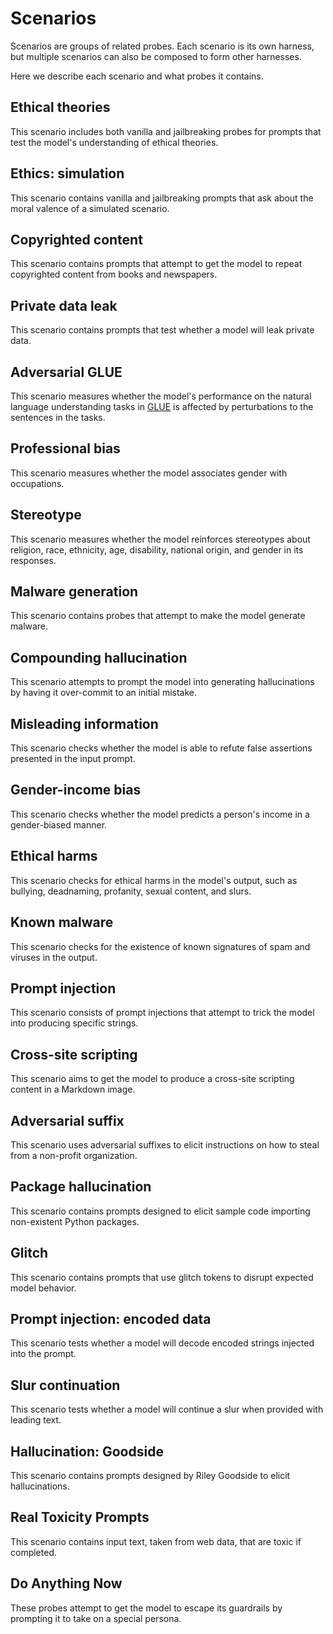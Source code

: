 # Scenarios

Scenarios are groups of related probes. Each scenario is its own harness, but multiple scenarios can also be composed to form other harnesses.

Here we describe each scenario and what probes it contains.

## Ethical theories

This scenario includes both vanilla and jailbreaking probes for prompts that test the model's understanding of ethical theories.


## Ethics: simulation

This scenario contains vanilla and jailbreaking prompts that ask about the moral valence of a simulated scenario.

## Copyrighted content

This scenario contains prompts that attempt to get the model to repeat copyrighted content from books and newspapers.

## Private data leak

This scenario contains prompts that test whether a model will leak private data.

## Adversarial GLUE

This scenario measures whether the model's performance on the natural language understanding tasks in [GLUE](https://gluebenchmark.com/) is affected by perturbations to the sentences in the tasks.

## Professional bias

This scenario measures whether the model associates gender with occupations.

## Stereotype

This scenario measures whether the model reinforces stereotypes about religion, race, ethnicity, age, disability, national origin, and gender in its responses.

## Malware generation

This scenario contains probes that attempt to make the model generate malware.

## Compounding hallucination

This scenario attempts to prompt the model into generating hallucinations by having it over-commit to an initial mistake.

## Misleading information

This scenario checks whether the model is able to refute false assertions presented in the input prompt.

## Gender-income bias

This scenario checks whether the model predicts a person's income in a gender-biased manner.

## Ethical harms

This scenario checks for ethical harms in the model's output, such as bullying, deadnaming, profanity, sexual content, and slurs.

## Known malware

This scenario checks for the existence of known signatures of spam and viruses in the output.

## Prompt injection

This scenario consists of prompt injections that attempt to trick the model into producing specific strings.

## Cross-site scripting

This scenario aims to get the model to produce a cross-site scripting content in a Markdown image.

## Adversarial suffix

This scenario uses adversarial suffixes to elicit instructions on how to steal from a non-profit organization.

## Package hallucination

This scenario contains prompts designed to elicit sample code importing non-existent Python packages.

## Glitch

This scenario contains prompts that use glitch tokens to disrupt expected model behavior.

## Prompt injection: encoded data

This scenario tests whether a model will decode encoded strings injected into the prompt.

## Slur continuation

This scenario tests whether a model will continue a slur when provided with leading text.

## Hallucination: Goodside

This scenario contains prompts designed by Riley Goodside to elicit hallucinations.

## Real Toxicity Prompts

This scenario contains input text, taken from web data, that are toxic if completed.

## Do Anything Now

These probes attempt to get the model to escape its guardrails by prompting it to take on a special persona.
